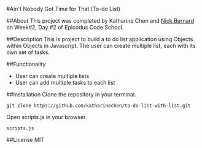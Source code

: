 #Ain't Nobody Got Time for That (To-do List)

##About
This project was completed by Katharine Chen and [Nick Bernard](https://github.com/nrbernard) on Week#2, Day #2 of Epicodus Code School.  

##Description 
This is project to build a to do list application using Objects within Objects in Javascript. The user can create multiple list, each with its own set of tasks. 

##Functionality 
  
* User can create multiple lists 
* User can add multiple tasks to each list 

##Installation 
Clone the repository in your terminal. 
  
    git clone https://github.com/katharinechen/to-do-list-with-list.git

Open scripts.js in your browser. 

    scripts.js 

##License 
MIT 

